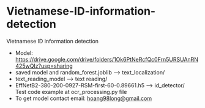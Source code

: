 # Vietnamese-ID-information-detection
Vietnamese ID information detection
- Model: https://drive.google.com/drive/folders/1Ok6PtNeRcfQc0Frn5URSUAnRN425wQIz?usp=sharing
- saved model and random_forest.joblib --> text_localization/
- text_reading_model --> text reading/
- EffNetB2-380-200-0927-RSM-first-60-0.89661.h5 --> id_detector/ </br>
Test code example at ocr_processing.py file
- To get model contact email: hoang98long@gmail.com
